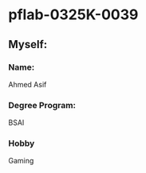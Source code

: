 # pflab-0325K-0039
## Myself:
### Name:
Ahmed Asif
<br/>
### Degree Program:
BSAI
<br/>
### Hobby
Gaming
<br/>
